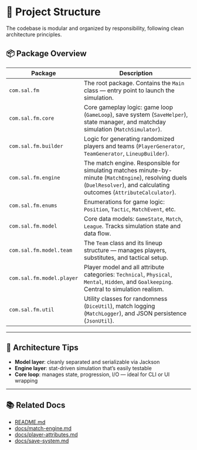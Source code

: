 # 🧱 Project Structure

The codebase is modular and organized by responsibility, following clean architecture principles.

## 📦 Package Overview

| Package | Description |
|--------|-------------|
| `com.sal.fm` | The root package. Contains the `Main` class — entry point to launch the simulation. |
| `com.sal.fm.core` | Core gameplay logic: game loop (`GameLoop`), save system (`SaveHelper`), state manager, and matchday simulation (`MatchSimulator`). |
| `com.sal.fm.builder` | Logic for generating randomized players and teams (`PlayerGenerator`, `TeamGenerator`, `LineupBuilder`). |
| `com.sal.fm.engine` | The match engine. Responsible for simulating matches minute-by-minute (`MatchEngine`), resolving duels (`DuelResolver`), and calculating outcomes (`AttributeCalculator`). |
| `com.sal.fm.enums` | Enumerations for game logic: `Position`, `Tactic`, `MatchEvent`, etc. |
| `com.sal.fm.model` | Core data models: `GameState`, `Match`, `League`. Tracks simulation state and data flow. |
| `com.sal.fm.model.team` | The `Team` class and its lineup structure — manages players, substitutes, and tactical setup. |
| `com.sal.fm.model.player` | Player model and all attribute categories: `Technical`, `Physical`, `Mental`, `Hidden`, and `Goalkeeping`. Central to simulation realism. |
| `com.sal.fm.util` | Utility classes for randomness (`DiceUtil`), match logging (`MatchLogger`), and JSON persistence (`JsonUtil`). |

---

## 🧠 Architecture Tips

- **Model layer**: cleanly separated and serializable via Jackson
- **Engine layer**: stat-driven simulation that’s easily testable
- **Core loop**: manages state, progression, I/O — ideal for CLI or UI wrapping

---

## 📚 Related Docs

- [README.md](../README.md)
- [docs/match-engine.md](match-engine.md)
- [docs/player-attributes.md](player-attributes.md)
- [docs/save-system.md](save-system.md)
